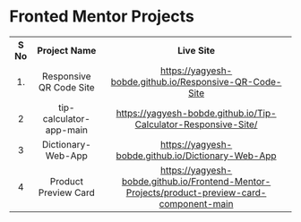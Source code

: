 # Fronted Mentor Projects

<table style="text-align:center" >
  <tr>
    <th>S No</th>
    <th>Project Name</th>
    <th>Live Site</th>
  </tr>
  <tr>
    <td><center>1.</center></td>
    <td><center>Responsive QR Code Site</center></td>
    <td><center><a href="https://yagyesh-bobde.github.io/Responsive-QR-Code-Site/" target="_blank" >https://yagyesh-bobde.github.io/Responsive-QR-Code-Site</a></center></td>
  </tr>
<tr>
  <td>2</td>
  <td>tip-calculator-app-main</td>
  <td>
  <center>
    <a href="https://yagyesh-bobde.github.io/Tip-Calculator-Responsive-Site/" target="_blank" >https://yagyesh-bobde.github.io/Tip-Calculator-Responsive-Site/</a>
  </center>
  </td>
</tr>
<tr>
  <td>3</td>
  <td>Dictionary-Web-App</td>
  <td>
  <center>
    <a href="https://yagyesh-bobde.github.io/Dictionary-Web-App" target="_blank" >https://yagyesh-bobde.github.io/Dictionary-Web-App</a>
  </center>
  </td>
</tr>
  <tr>
  <td>4</td>
  <td>Product Preview Card</td>
  <td>
  <center>
    <a href="https://yagyesh-bobde.github.io/Frontend-Mentor-Projects/product-preview-card-component-main/" target="_blank" >
    https://yagyesh-bobde.github.io/Frontend-Mentor-Projects/product-preview-card-component-main</a>
  </center>
  </td>
</tr>
</table>

